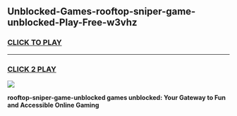 
## Unblocked-Games-rooftop-sniper-game-unblocked-Play-Free-w3vhz
<h3>
<a href="https://premium76.site?title=rooftop-sniper-game-unblocked&ref=20M">CLICK TO PLAY</a></h3>
<hr>

<h3>
<a href="https://premium76.site?title=rooftop-sniper-game-unblocked&ref=20M">CLICK 2 PLAY</a>
  
</h3>

<a href="https://premium76.site?title=rooftop-sniper-game-unblocked&ref=19M"><img src="https://clearcache.store/games.png"></a>


**rooftop-sniper-game-unblocked games unblocked: Your Gateway to Fun and Accessible Online Gaming**
